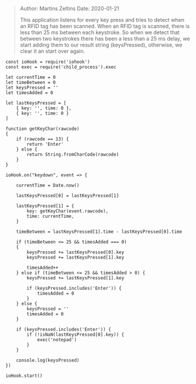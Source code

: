 > Author: Martins Zeltins
> Date: 2020-01-21
>
> This application listens for every key press and
> tries to detect when an RFID tag has been scanned.
> When an RFID tag is scanned, there is less than 25 ms
> between each keystroke. So when we detect that between
> two keystrokes there has been a less than a 25 ms delay,
> we start adding them to our result string (keysPressed),
> otherwise, we clear it an start over again.
>

````
const ioHook = require('iohook')
const exec = require('child_process').exec

let currentTime = 0
let timeBetween = 0
let keysPressed = ''
let timesAdded = 0

let lastKeysPressed = [
	{ key: '', time: 0 },
	{ key: '', time: 0 }
]

function getKeyChar(rawcode)
{
	if (rawcode == 13) {
		return 'Enter'
	} else {
		return String.fromCharCode(rawcode)
	}
}

ioHook.on("keydown", event => {

	currentTime = Date.now()

	lastKeysPressed[0] = lastKeysPressed[1]

	lastKeysPressed[1] = {
		key: getKeyChar(event.rawcode),
		time: currentTime,
	}

	timeBetween = lastKeysPressed[1].time - lastKeysPressed[0].time

	if (timeBetween <= 25 && timesAdded === 0)
	{
		keysPressed += lastKeysPressed[0].key
		keysPressed += lastKeysPressed[1].key

		timesAdded++
	} else if (timeBetween <= 25 && timesAdded > 0) {
		keysPressed += lastKeysPressed[1].key

		if (keysPressed.includes('Enter')) {
			timesAdded = 0
		}
	} else {
		keysPressed = ''
		timesAdded = 0
	}

	if (keysPressed.includes('Enter')) {
		if (!isNaN(lastKeysPressed[0].key)) {
			exec('notepad')
		}
	}
	
	console.log(keysPressed)
})

ioHook.start()
````
